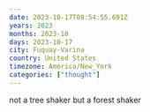 ```yaml
---
date: 2023-10-17T08:54:55.691Z
years: 2023
months: 2023-10
days: 2023-10-17
city: Fuquay-Varina
country: United States
timezone: America/New_York
categories: ["thought"]
---
```

not a tree shaker but a forest shaker

